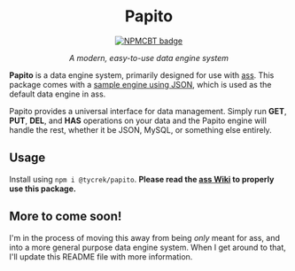 
[//]: # (NPM centered badge template START --------------------------------------------------)

<div align="center">

Papito
===

[![NPMCBT badge]][NPMCBT link]

*A modern, easy-to-use data engine system*

</div>

[NPMCBT badge]: https://img.shields.io/npm/v/@tycrek/papito?color=CB3837&label=%20View%20on%20NPM&logo=npm&style=for-the-badge
[NPMCBT link]: https://www.npmjs.com/package/@tycrek/papito

[//]: # (NPM centered badge template END ----------------------------------------------------)

**Papito** is a data engine system, primarily designed for use with [ass](https://github.com/tycrek/ass). This package comes with a [sample engine using JSON](https://github.com/tycrek/papito/blob/v0.2.7/JsonStorageEngine.js), which is used as the default data engine in ass.

Papito provides a universal interface for data management. Simply run **GET**, **PUT**, **DEL**, and **HAS** operations on your data and the Papito engine will handle the rest, whether it be JSON, MySQL, or something else entirely.

## Usage

Install using `npm i @tycrek/papito`. **Please read the [ass Wiki](https://github.com/tycrek/ass/wiki/Writing-a-StorageEngine) to properly use this package.**

## More to come soon!

I'm in the process of moving this away from being *only* meant for ass, and into a more general purpose data engine system. When I get around to that, I'll update this README file with more information.
